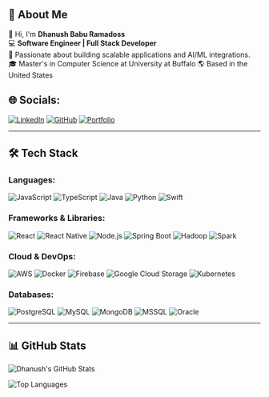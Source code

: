 ## 🚀 About Me

👋 Hi, I'm **Dhanush Babu Ramadoss**  
💻 **Software Engineer | Full Stack Developer**  
🚀 Passionate about building scalable applications and AI/ML integrations.  
🎓 Master's in Computer Science at University at Buffalo
🌎 Based in the United States  

## 🌐 Socials:

[![LinkedIn](https://img.shields.io/badge/LinkedIn-0A66C2?style=for-the-badge&logo=linkedin&logoColor=white)]([YOUR_LINKEDIN_URL](https://www.linkedin.com/in/dhanush-babu-a23426130/)) 
[![GitHub](https://img.shields.io/badge/GitHub-181717?style=for-the-badge&logo=github&logoColor=white)]([YOUR_GITHUB_URL](https://github.com/DHANUSH1323))
[![Portfolio](https://img.shields.io/badge/Portfolio-000?style=for-the-badge&logo=vercel&logoColor=white)]([YOUR_PORTFOLIO_URL](https://dhanushbaburamadoss.netlify.app))

---
## 🛠 Tech Stack

### Languages:
![JavaScript](https://img.shields.io/badge/-JavaScript-F7DF1E?style=flat&logo=javascript&logoColor=black)
![TypeScript](https://img.shields.io/badge/-TypeScript-007ACC?style=flat&logo=typescript&logoColor=white)
![Java](https://img.shields.io/badge/-Java-007396?style=flat&logo=java&logoColor=white)
![Python](https://img.shields.io/badge/-Python-3776AB?style=flat&logo=python&logoColor=white)
![Swift](https://img.shields.io/badge/-Swift-FA7343?style=flat&logo=swift&logoColor=white)

### Frameworks & Libraries:
![React](https://img.shields.io/badge/-React-61DAFB?style=flat&logo=react&logoColor=black)
![React Native](https://img.shields.io/badge/-React_Native-61DAFB?style=flat&logo=react&logoColor=black)
![Node.js](https://img.shields.io/badge/-Node.js-339933?style=flat&logo=node.js&logoColor=white)
![Spring Boot](https://img.shields.io/badge/-Spring_Boot-6DB33F?style=flat&logo=springboot&logoColor=white)
![Hadoop](https://img.shields.io/badge/-Hadoop-66CCFF?style=flat&logo=apachehadoop&logoColor=black)
![Spark](https://img.shields.io/badge/-Spark-FF9900?style=flat&logo=apachespark&logoColor=black)

### Cloud & DevOps:
![AWS](https://img.shields.io/badge/-AWS-232F3E?style=flat&logo=amazon-aws&logoColor=white)
![Docker](https://img.shields.io/badge/-Docker-2496ED?style=flat&logo=docker&logoColor=white)
![Firebase](https://img.shields.io/badge/-Firebase-FFCA28?style=flat&logo=firebase&logoColor=black)
![Google Cloud Storage](https://img.shields.io/badge/-GCS-4285F4?style=flat&logo=googlecloud&logoColor=white)
![Kubernetes](https://img.shields.io/badge/-Kubernetes-326CE5?style=flat&logo=kubernetes&logoColor=white)

### Databases:
![PostgreSQL](https://img.shields.io/badge/-PostgreSQL-4169E1?style=flat&logo=postgresql&logoColor=white)
![MySQL](https://img.shields.io/badge/-MySQL-4479A1?style=flat&logo=mysql&logoColor=white)
![MongoDB](https://img.shields.io/badge/-MongoDB-47A248?style=flat&logo=mongodb&logoColor=white)
![MSSQL](https://img.shields.io/badge/-MSSQL-CC2927?style=flat&logo=microsoft-sql-server&logoColor=white)
![Oracle](https://img.shields.io/badge/-Oracle-F80000?style=flat&logo=oracle&logoColor=white)

---
## 📊 GitHub Stats

![Dhanush's GitHub Stats](https://github-readme-stats.vercel.app/api?username=DHANUSH1323&show_icons=true&theme=dark&count_private=true&include_all_commits=true)

![Top Languages](https://github-readme-stats.vercel.app/api/top-langs/?username=DHANUSH1323&langs_count=10&layout=compact&theme=dark&hide=jupyter%20notebook&exclude_repo=repo1,repo2&count_private=true)
